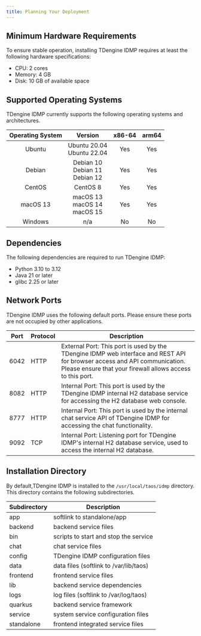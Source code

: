 ```yaml
---
title: Planning Your Deployment
---
```


## Minimum Hardware Requirements

To ensure stable operation, installing TDengine IDMP requires at least the following hardware specifications:

- CPU: 2 cores
- Memory: 4 GB
- Disk: 10 GB of available space

## Supported Operating Systems

TDengine IDMP currently supports the following operating systems and architectures.

| Operating System | Version | x86-64 | arm64 |
|:---:|:---:|:---:|:---:|
| Ubuntu   | Ubuntu 20.04<br/>Ubuntu 22.04 | Yes | Yes |
| Debian   | Debian 10<br/>Debian 11<br/>Debian 12 | Yes | Yes |
| CentOS   | CentOS 8 | Yes | Yes |
| macOS 13 | macOS 13<br/>macOS 14<br/>macOS 15 | Yes | Yes |
| Windows  | n/a | No | No |

## Dependencies

The following dependencies are required to run TDengine IDMP:

- Python 3.10 to 3.12
- Java 21 or later
- glibc 2.25 or later

## Network Ports

TDengine IDMP uses the following default ports. Please ensure these ports are not occupied by other applications.

| Port | Protocol | Description |
|---|---|---|
| 6042 | HTTP | External Port: This port is used by the TDengine IDMP web interface and REST API for browser access and API communication. Please ensure that your firewall allows access to this port. |
| 8082 | HTTP | Internal Port: This port is used by the TDengine IDMP internal H2 database service for accessing the H2 database web console. |
| 8777 | HTTP | Internal Port: This port is used by the internal chat service API of TDengine IDMP for accessing the chat functionality. |
| 9092 | TCP  | Internal Port: Listening port for TDengine IDMP's internal H2 database service, used to access the internal H2 database. |

## Installation Directory

By default,TDengine IDMP is installed to the `/usr/local/taos/idmp` directory. This directory contains the following subdirectories.

| Subdirectory | Description |
|---|---|
| app        | softlink to standalone/app |
| backend    | backend service files |
| bin        | scripts to start and stop the service |
| chat       | chat service files |
| config      | TDengine IDMP configuration files |
| data       | data files (softlink to /var/lib/taos) |
| frontend   | frontend service files |
| lib        | backend service dependencies |
| logs       | log files (softlink to /var/log/taos) |
| quarkus    | backend service framework |
| service    | system service configuration files |
| standalone | frontend integrated service files |
